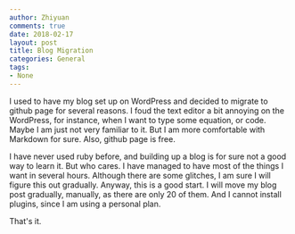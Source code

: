 ```yaml
---
author: Zhiyuan
comments: true
date: 2018-02-17
layout: post
title: Blog Migration
categories: General
tags:
- None
---
```


I used to have my blog set up on WordPress and decided to migrate to github page for several reasons. I foud the text editor a bit annoying on the WordPress, for instance, when I want to type some equation, or code. Maybe I am just not very familiar to it. But I am more comfortable with Markdown for sure. Also, github page is free. 

I have never used ruby before, and building up a blog is for sure not a good way to learn it. But who cares. I have managed to have most of the things I want in several hours. Although there are some glitches, I am sure I will figure this out gradually. Anyway, this is a good start. I will move my blog post gradually, manually, as there are only 20 of them. And I cannot install plugins, since I am using a personal plan.

That's it. 

